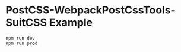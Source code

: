PostCSS-WebpackPostCssTools-SuitCSS Example
=====================

```
npm run dev
npm run prod
```

